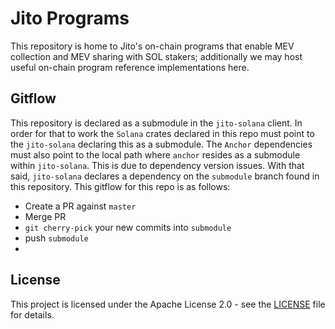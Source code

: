 # Jito Programs
This repository is home to Jito's on-chain programs that enable MEV collection and MEV sharing with SOL stakers; additionally
we may host useful on-chain program reference implementations here.

## Gitflow
This repository is declared as a submodule in the `jito-solana` client. In order for that to work the `Solana`
crates declared in this repo must point to the `jito-solana` declaring this as a submodule. The `Anchor` dependencies
must also point to the local path where `anchor` resides as a submodule within `jito-solana`. This is due to dependency
version issues. With that said, `jito-solana` declares a dependency on the `submodule` branch found in this repository.
This gitflow for this repo is as follows:
- Create a PR against `master`
- Merge PR
- `git cherry-pick` your new commits into `submodule`
- push `submodule`
- 

## License

This project is licensed under the Apache License 2.0 - see the [LICENSE](LICENSE) file for details.

